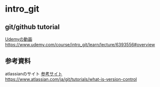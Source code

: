# intro_git

## git/github tutorial
[Udemyの動画](https://www.udemy.com/course/intro_git/learn/lecture/6393556#overview)
https://www.udemy.com/course/intro_git/learn/lecture/6393556#overview

## 参考資料
atlassianのサイト
[参考サイト](https://www.atlassian.com/ja/git/tutorials/what-is-version-control)
https://www.atlassian.com/ja/git/tutorials/what-is-version-control

